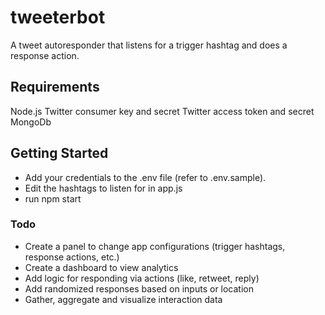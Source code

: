 # tweeterbot
A tweet autoresponder that listens for a trigger hashtag and does a response action.

## Requirements
Node.js
Twitter consumer key and secret 
Twitter access token and secret
MongoDb

## Getting Started
- Add your credentials to the .env file (refer to .env.sample).
- Edit the hashtags to listen for in app.js
- run npm start

### Todo 
- Create a panel to change app configurations (trigger hashtags, response actions, etc.)
- Create a dashboard to view analytics 
- Add logic for responding via actions (like, retweet, reply)
- Add randomized responses based on inputs or location
- Gather, aggregate and visualize interaction data
